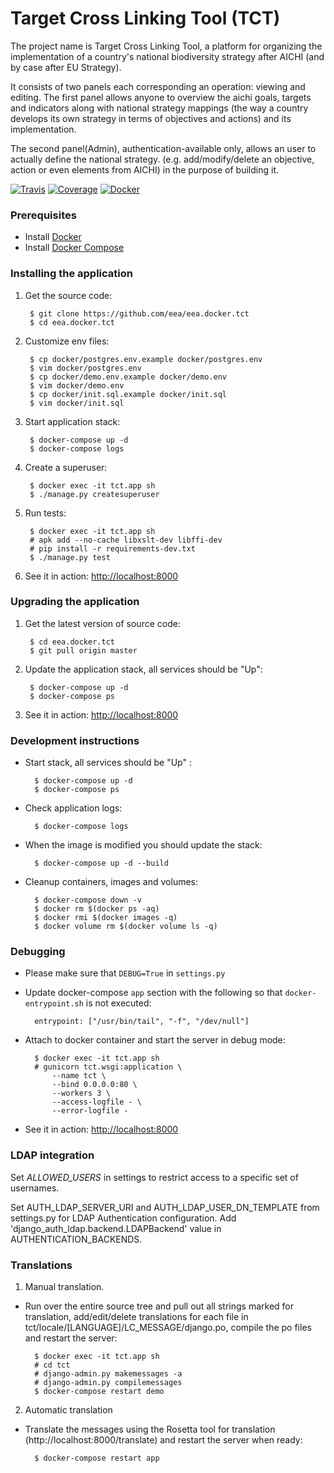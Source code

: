 Target Cross Linking Tool (TCT)
===============================

The project name is Target Cross Linking Tool, a platform for organizing the implementation of a country's national biodiversity strategy after AICHI (and by case after EU Strategy).

It consists of two panels each corresponding an operation: viewing and editing.
The first panel allows anyone to overview the aichi goals, targets and
indicators along with national strategy mappings (the way a country develops its own strategy in terms of objectives and actions) and its implementation.

The second panel(Admin), authentication-available only, allows an user to actually define the national strategy. (e.g. add/modify/delete an objective, action or even elements from AICHI) in the purpose of building it.

[![Travis](https://travis-ci.org/eea/eea.docker.tct.svg?branch=master)](https://travis-ci.org/eea/eea.docker.tct)
[![Coverage](https://coveralls.io/repos/github/eea/eea.docker.tct/badge.svg?branch=master)](https://coveralls.io/github/eea/eea.docker.tct?branch=master)
[![Docker]( https://dockerbuildbadges.quelltext.eu/status.svg?organization=eeacms&repository=tct-biodiversity)](https://hub.docker.com/r/eeacms/tct-biodiversity/builds)


### Prerequisites

* Install [Docker](https://docs.docker.com/engine/installation/)
* Install [Docker Compose](https://docs.docker.com/compose/install/)

### Installing the application

1. Get the source code:

        $ git clone https://github.com/eea/eea.docker.tct
        $ cd eea.docker.tct

2. Customize env files:

        $ cp docker/postgres.env.example docker/postgres.env
        $ vim docker/postgres.env
        $ cp docker/demo.env.example docker/demo.env
        $ vim docker/demo.env
        $ cp docker/init.sql.example docker/init.sql
        $ vim docker/init.sql

3. Start application stack:

        $ docker-compose up -d
        $ docker-compose logs

4. Create a superuser:

        $ docker exec -it tct.app sh
        $ ./manage.py createsuperuser

5. Run tests:

        $ docker exec -it tct.app sh
        # apk add --no-cache libxslt-dev libffi-dev
        # pip install -r requirements-dev.txt
        $ ./manage.py test

6. See it in action: [http://localhost:8000](http://localhost:8000)

### Upgrading the application

1. Get the latest version of source code:

        $ cd eea.docker.tct
        $ git pull origin master

2. Update the application stack, all services should be "Up":

        $ docker-compose up -d
        $ docker-compose ps

3. See it in action: [http://localhost:8000](http://localhost:8000)

### Development instructions
* Start stack, all services should be "Up" :

        $ docker-compose up -d
        $ docker-compose ps

* Check application logs:

        $ docker-compose logs

* When the image is modified you should update the stack:

        $ docker-compose up -d --build

* Cleanup containers, images and volumes:

        $ docker-compose down -v
        $ docker rm $(docker ps -aq)
        $ docker rmi $(docker images -q)
        $ docker volume rm $(docker volume ls -q)

### Debugging

* Please make sure that `DEBUG=True` in `settings.py`

* Update docker-compose `app` section with the following so that `docker-entrypoint.sh`
is not executed:

        entrypoint: ["/usr/bin/tail", "-f", "/dev/null"]

* Attach to docker container and start the server in debug mode:

        $ docker exec -it tct.app sh
        # gunicorn tct.wsgi:application \
            --name tct \
            --bind 0.0.0.0:80 \
            --workers 3 \
            --access-logfile - \
            --error-logfile -

* See it in action: [http://localhost:8000](http://localhost:8000)

### LDAP integration

Set *ALLOWED_USERS* in settings to restrict access to a specific set of usernames.

Set AUTH_LDAP_SERVER_URI and AUTH_LDAP_USER_DN_TEMPLATE from settings.py for LDAP
Authentication configuration. Add 'django_auth_ldap.backend.LDAPBackend' value in 
AUTHENTICATION_BACKENDS.


### Translations

1. Manual translation.

* Run over the entire source tree and pull out all strings marked for translation,
add/edit/delete translations for each file in tct/locale/[LANGUAGE]/LC_MESSAGE/django.po,
compile the po files and restart the server:

        $ docker exec -it tct.app sh
        # cd tct
        # django-admin.py makemessages -a
        # django-admin.py compilemessages
        $ docker-compose restart demo

2. Automatic translation

* Translate the messages using the Rosetta tool for translation
(http://localhost:8000/translate) and restart the server when ready:

        $ docker-compose restart app
